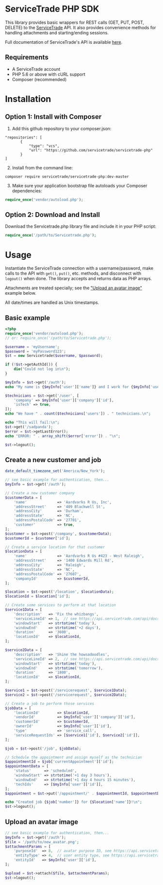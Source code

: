 # ServiceTrade PHP SDK
This library provides basic wrappers for REST calls (GET, PUT, POST, DELETE) to the [ServiceTrade](https://www.servicetrade.com) API.  It also provides convenience methods for handling attachments and starting/ending sessions.

Full documentation of ServiceTrade's API is available [here](https://api.servicetrade.com/api/docs).

## Requirements
* A ServiceTrade account
* PHP 5.6 or above with cURL support
* Composer (recommended)

# Installation

## Option 1: Install with Composer
1. Add this github repository to your composer.json:
 ```
"repositories": [
		{
	 		"type": "vcs",
	 		"url": "https://github.com/servicetrade/servicetrade-php"
		}
 ]
 ```

2. Install from the command line:
 ```
composer require servicetrade/servicetrade-php:dev-master
 ```

3. Make sure your application bootstrap file autoloads your Composer dependencies:
 ```php
require_once('vendor/autoload.php');
 ```
 
## Option 2: Download and Install
Download the Servicetrade.php library file and include it in your PHP script:

```php
require_once('/path/to/Servicetrade.php');
```

# Usage

Instantiate the ServiceTrade connection with a username/password, make calls to the API with `get()`, `put()`, etc. methods, and disconnect with `logout()` when done.  The library accepts and returns data as PHP arrays.

Attachments are treated specially; see the ["Upload an avatar image"](#upload-an-avatar-image) example below.

All date/times are handled as Unix timestamps.


## Basic example
```php
<?php
require_once('vendor/autoload.php');
// or: require_once('/path/to/Servicetrade.php');

$username = 'myUsername';
$password = 'myPassword123';
$st = new Servicetrade($username, $password);

if (!$st->getAuthId()) {
	die("Could not log in\n");
}

$myInfo = $st->get('/auth');
echo "My name is {$myInfo['user']['name']} and I work for {$myInfo['user']['company']['name']}.\n";

$technicians = $st->get('/user', [
	'company' => $myInfo['user']['company']['id'],
	'isTech' => true,
]);
echo "We have " . count($technicians['users']) . " technicians.\n";

echo "This will fail:\n";
$st->get('/sadpanda');
$error = $st->getLastError();
echo "ERROR: " . array_shift($error['error']) . "\n";

$st->logout();
```

## Create a new customer and job
```php
date_default_timezone_set('America/New_York');

// see basic example for authentication, then...
$myInfo = $st->get('/auth');

// Create a new customer company
$customerData = [
	'name'              => 'Aardvarks R Us, Inc',
	'addressStreet'     => '409 Blackwell St',
	'addressCity'       => 'Durham',
	'addressState'      => 'NC',
	'addressPostalCode' => '27701',
	'customer'          => true,
];
$customer = $st->post('/company', $customerData);
$customerId = $customer['id'];

// Create a service location for that customer
$locationData = [
	'name'              => 'Aardvarks R Us #423 - West Raleigh',
	'addressStreet'     => '1400 Edwards Mill Rd',
	'addressCity'       => 'Raleigh',
	'addressState'      => 'NC',
	'addressPostalCode' => '27607',
	'companyId'         => $customerId,
];

$location = $st->post('/location', $locationData);
$locationId = $location['id'];

// Create some services to perform at that location
$service1Data = [
	'description'   => 'Fix the whizbangs',
	'serviceLineId' => 1,  // see https://api.servicetrade.com/api/docs#resource-serviceline
	'windowStart'   => strtotime('today'),
	'windowEnd'     => strtotime('+2 days'),
	'duration'      => '3600',
	'locationId'    => $locationId,
];

$service2Data = [
	'description'   => 'Shine the howsadoodles',
	'serviceLineId' => 2,  // see https://api.servicetrade.com/api/docs#resource-serviceline
	'windowStart'   => strtotime('today'),
	'windowEnd'     => strtotime('tomorrow'),
	'duration'      => '1800',
	'locationId'    => $locationId,
];

$service1 = $st->post('/servicerequest', $service1Data);
$service2 = $st->post('/servicerequest', $service2Data);

// Create a job to perform those services
$jobData = [
	'locationId'        => $locationId,
	'vendorId'          => $myInfo['user']['company']['id'],
	'customerId'        => $customerId,
	'ownerId'           => $myInfo['user']['id'],
	'type'              => 'service_call',
	'serviceRequestIds' => [$service1['id'], $service2['id']],
];

$job = $st->post('/job', $jobData);

// Schedule the appointment and assign myself as the technician
$appointmentId = $job['currentAppointment']['id'];
$appointmentData = [
	'status'      => 'scheduled',
	'windowStart' => strtotime('+1 day 3 hours'),
	'windowEnd'   => strtotime('+1 day 4 hours 15 minutes'),
	'techIds'     => [$myInfo['user']['id']],
];
$appointment = $st->put('/appointment/' . $appointmentId, $appointmentData);

echo "Created job {$job['number']} for {$location['name']}!\n";
$st->logout();
```

## Upload an avatar image

```php
// see basic example for authentication, then...
$myInfo = $st->get('/auth');
$file = '/path/to/new_avatar.png';
$attachmentParams = [
	'purposeId'  => 8,  // avatar purpose ID, see https://api.servicetrade.com/api/docs#constants-attachment-purpose
	'entityType' => 4,  // user entity type, see https://api.servicetrade.com/api/docs#constants-entity-type
	'entityId'   => $myInfo['user']['id'],
];

$upload = $st->attach($file, $attachmentParams);
$st->logout();
```
